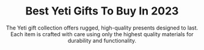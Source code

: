 ---
layout: post
title: Best Yeti Gifts To Buy In 2023
subtitle: The Yeti gift collection offers rugged, high-quality presents designed to last. Each item is crafted with care using only the highest quality materials for durability and functionality.
header-img: "img/post/2023/09/copied/yeti-gifts.jpg"
header-style: text
permalink: "/yeti-gifts/"
catalog: true
tags:
  - Recipients 
  - Men
---   